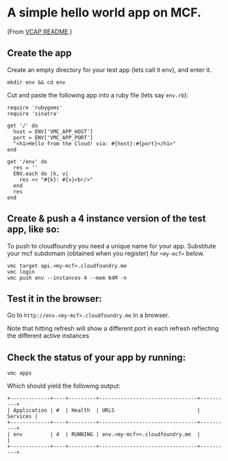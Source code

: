 # A simple hello world app on MCF.

(From [VCAP README](https://github.com/cloudfoundry/vcap).)

## Create the app

Create an empty directory for your test app (lets call it env), and enter it.

    mkdir env && cd env

Cut and paste the following app into a ruby file (lets say `env.rb`):

    require 'rubygems'
    require 'sinatra'

    get '/' do
      host = ENV['VMC_APP_HOST']
      port = ENV['VMC_APP_PORT']
      "<h1>Hello from the Cloud! via: #{host}:#{port}</h1>"
    end

    get '/env' do
      res = ''
      ENV.each do |k, v|
        res << "#{k}: #{v}<br/>"
      end
      res
    end

## Create & push a 4 instance version of the test app, like so:

To push to cloudfoundry you need a unique name for your app.
Substitute your mcf subdomain (obtained when you register) for
`<my-mcf>` below.

    vmc target api.<my-mcf>.cloudfoundry.me
    vmc login
    vmc push env --instances 4 --mem 64M -n

## Test it in the browser:

Go to `http://env.<my-mcf>.cloudfoundry.me` in a browser.

Note that hitting refresh will show a different port in each refresh reflecting the different active instances

## Check the status of your app by running:

    vmc apps

Which should yield the following output:

    +-------------+----+---------+--------------------------------+----------+
    | Application | #  | Health  | URLS                           | Services |
    +-------------+----+---------+--------------------------------+----------+
    | env         | 4  | RUNNING | env.<my-mcf>>.cloudfoundry.me  |          |
    +-------------+----+---------+--------------------------------+----------+
